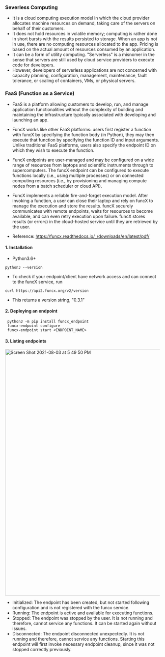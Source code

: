### Severless Computing

- It is a cloud computing execution model in which the cloud provider allocates machine resources on demand, taking care of the servers on behalf of their customers.
- It does not hold resources in volatile memory; computing is rather done in short bursts with the results persisted to storage. When an app is not in use, there are no computing resources allocated to the app. Pricing is based on the actual amount of resources consumed by an application.
- It can be a form of utility computing. "Serverless" is a misnomer in the sense that servers are still used by cloud service providers to execute code for developers.
- However, developers of serverless applications are not concerned with capacity planning, configuration, management, maintenance, fault tolerance, or scaling of containers, VMs, or physical servers.


### FaaS (Function as a Service)

- FaaS is a platform allowing customers to develop, run, and manage application functionalities without the complexity of building and maintaining the infrastructure typically associated with developing and launching an app.
- FuncX works like other FaaS platforms: users first register a function with funcX by specifying the function body (in Python), they may then execute that function by specifying the function ID and input arguments. Unlike traditional FaaS platforms, users also specify the endpoint ID on which they wish to execute the function.
- FuncX endpoints are user-managed and may be configured on a wide range of resources from laptops and scientific instruments through to supercomputers. The funcX endpoint can be configured to execute functions locally (i.e., using multiple processes) or on connected computing resources (i.e., by provisioning and managing compute nodes from a batch scheduler or cloud API).
- FuncX implements a reliable fire-and-forget execution model. After invoking a function, a user can close their laptop and rely on funcX to manage the execution and store the results. funcX securely communicates with remote endpoints, waits for resources to become available, and can even retry execution upon failure. funcX stores results (or errors) in the cloud-hosted service until they are retrieved by the user.

- Reference: https://funcx.readthedocs.io/_/downloads/en/latest/pdf/

#### 1. Installation

- Python3.6+ 
```
python3 --version
```
- To check if your endpoint/client have network access and can connect to the funcX service, run
```
curl https://api2.funcx.org/v2/version
```
- This returns a version string, "0.3.1"

#### 2. Deploying an endpoint

```
 python3 -m pip install funcx_endpoint
 funcx-endpoint configure
 funcx-endpoint start <ENDPOINT_NAME>
```

#### 3. Listing endpoints

<img width="802" alt="Screen Shot 2021-08-03 at 5 49 50 PM" src="https://user-images.githubusercontent.com/56851781/128090997-37a0f992-3c8e-4efb-8def-af6081f1ab10.png">

- Initialized: The endpoint has been created, but not started following configuration and is not registered with the funcx service.
- Running: The endpoint is active and available for executing functions.
- Stopped: The endpoint was stopped by the user. It is not running and therefore, cannot service any functions. It can be started again without issues.
- Disconnected: The endpoint disconnected unexpectedly. It is not running and therefore, cannot service any functions. Starting this endpoint will first invoke necessary endpoint cleanup, since it was not stopped correctly previously.

